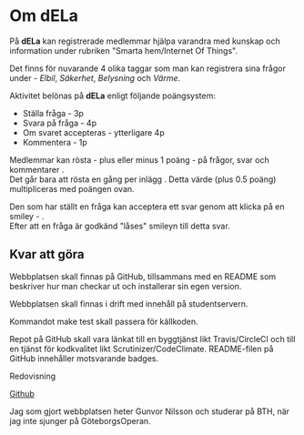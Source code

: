 ---
...
Om dELa
=========================

På __dELa__ kan registrerade medlemmar hjälpa varandra med kunskap och information under rubriken "Smarta hem/Internet Of Things". 

Det finns för nuvarande 4 olika taggar som man kan registrera sina frågor under - *Elbil*, *Säkerhet*, *Belysning* och *Värme*.

Aktivitet belönas på __dELa__ enligt följande poängsystem:

* Ställa fråga - 3p
* Svara på fråga - 4p
* Om svaret accepteras - ytterligare 4p
* Kommentera - 1p

Medlemmar kan rösta - plus eller minus 1 poäng - på frågor, svar och kommentarer <span class="canvote"><i class="fa fa-thumbs-up" aria-hidden="true"></i> <i class="fa fa-thumbs-down" aria-hidden="true"></i></span>.    
Det går bara att rösta en gång per inlägg <span class="hasvoted"><i class="fa fa-thumbs-up" aria-hidden="true"></i> <i class="fa fa-thumbs-down" aria-hidden="true"></i></span>. Detta värde (plus 0.5 poäng) multipliceras med poängen ovan.

Den som har ställt en fråga kan acceptera ett svar genom att klicka på en smiley - <span class="delared"><i class="fa fa-smile-o" aria-hidden="true"></i></span>.  
Efter att en fråga är godkänd "låses" smileyn till detta svar.

Kvar att göra
------------------

Webbplatsen skall finnas på GitHub, tillsammans med en README som beskriver hur man checkar ut och installerar sin egen version.

Webbplatsen skall finnas i drift med innehåll på studentservern.

Kommandot make test skall passera för källkoden.

Repot på GitHub skall vara länkat till en byggtjänst likt Travis/CircleCI och till en tjänst för kodkvalitet likt Scrutinizer/CodeClimate. README-filen på GitHub innehåller motsvarande badges.

Redovisning

[Github](https://github.com/guni12 "dELa")

Jag som gjort webbplatsen heter Gunvor Nilsson och studerar på BTH, när jag inte sjunger på GöteborgsOperan.
